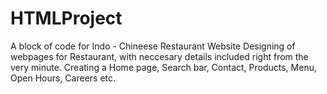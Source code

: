 # HTMLProject

A block of code for Indo - Chineese Restaurant Website
Designing of webpages for Restaurant, with neccesary details included right from the very minute.
Creating a Home page, Search bar, Contact, Products, Menu, Open Hours, Careers etc.
